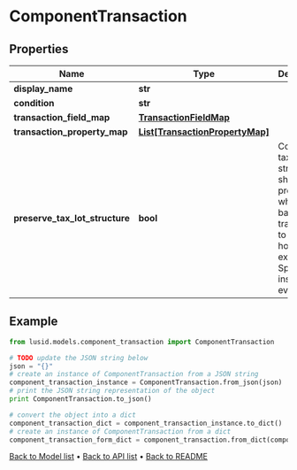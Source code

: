 # ComponentTransaction


## Properties
Name | Type | Description | Notes
------------ | ------------- | ------------- | -------------
**display_name** | **str** |  | 
**condition** | **str** |  | [optional] 
**transaction_field_map** | [**TransactionFieldMap**](TransactionFieldMap.md) |  | 
**transaction_property_map** | [**List[TransactionPropertyMap]**](TransactionPropertyMap.md) |  | 
**preserve_tax_lot_structure** | **bool** | Controls if tax lot structure should be preserved when cost base is transferred to a new holding. For example in Spin Off instrument events. | [optional] 

## Example

```python
from lusid.models.component_transaction import ComponentTransaction

# TODO update the JSON string below
json = "{}"
# create an instance of ComponentTransaction from a JSON string
component_transaction_instance = ComponentTransaction.from_json(json)
# print the JSON string representation of the object
print ComponentTransaction.to_json()

# convert the object into a dict
component_transaction_dict = component_transaction_instance.to_dict()
# create an instance of ComponentTransaction from a dict
component_transaction_form_dict = component_transaction.from_dict(component_transaction_dict)
```
[Back to Model list](../README.md#documentation-for-models) &#8226; [Back to API list](../README.md#documentation-for-api-endpoints) &#8226; [Back to README](../README.md)


